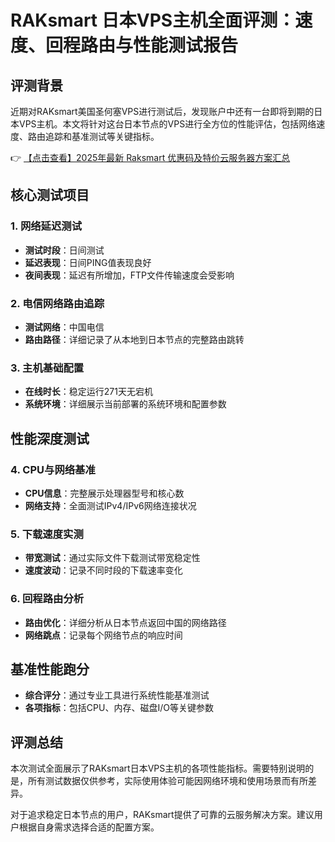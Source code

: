 # RAKsmart 日本VPS主机全面评测：速度、回程路由与性能测试报告

## 评测背景
近期对RAKsmart美国圣何塞VPS进行测试后，发现账户中还有一台即将到期的日本VPS主机。本文将针对这台日本节点的VPS进行全方位的性能评估，包括网络速度、路由追踪和基准测试等关键指标。

👉 [【点击查看】2025年最新 Raksmart 优惠码及特价云服务器方案汇总](https://bit.ly/raksmart)

## 核心测试项目

### 1. 网络延迟测试
- **测试时段**：日间测试
- **延迟表现**：日间PING值表现良好
- **夜间表现**：延迟有所增加，FTP文件传输速度会受影响

### 2. 电信网络路由追踪
- **测试网络**：中国电信
- **路由路径**：详细记录了从本地到日本节点的完整路由跳转

### 3. 主机基础配置
- **在线时长**：稳定运行271天无宕机
- **系统环境**：详细展示当前部署的系统环境和配置参数

## 性能深度测试

### 4. CPU与网络基准
- **CPU信息**：完整展示处理器型号和核心数
- **网络支持**：全面测试IPv4/IPv6网络连接状况

### 5. 下载速度实测
- **带宽测试**：通过实际文件下载测试带宽稳定性
- **速度波动**：记录不同时段的下载速率变化

### 6. 回程路由分析
- **路由优化**：详细分析从日本节点返回中国的网络路径
- **网络跳点**：记录每个网络节点的响应时间

## 基准性能跑分
- **综合评分**：通过专业工具进行系统性能基准测试
- **各项指标**：包括CPU、内存、磁盘I/O等关键参数

## 评测总结
本次测试全面展示了RAKsmart日本VPS主机的各项性能指标。需要特别说明的是，所有测试数据仅供参考，实际使用体验可能因网络环境和使用场景而有所差异。

对于追求稳定日本节点的用户，RAKsmart提供了可靠的云服务解决方案。建议用户根据自身需求选择合适的配置方案。